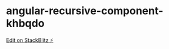 # angular-recursive-component-khbqdo

[Edit on StackBlitz ⚡️](https://stackblitz.com/edit/angular-recursive-component-khbqdo)